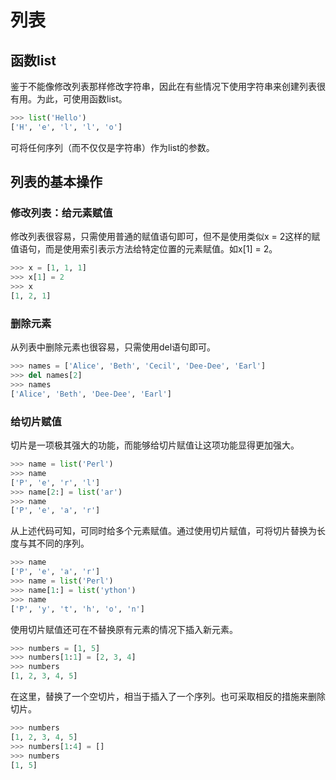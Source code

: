 # 列表
## 函数list
鉴于不能像修改列表那样修改字符串，因此在有些情况下使用字符串来创建列表很有用。为此，可使用函数list。
```python
>>> list('Hello')
['H', 'e', 'l', 'l', 'o']
```
可将任何序列（而不仅仅是字符串）作为list的参数。
## 列表的基本操作
### 修改列表：给元素赋值
修改列表很容易，只需使用普通的赋值语句即可，但不是使用类似x = 2这样的赋值语句，而是使用索引表示方法给特定位置的元素赋值。如x[1] = 2。
```python
>>> x = [1, 1, 1]
>>> x[1] = 2
>>> x
[1, 2, 1]
```
### 删除元素
从列表中删除元素也很容易，只需使用del语句即可。
```python
>>> names = ['Alice', 'Beth', 'Cecil', 'Dee-Dee', 'Earl']
>>> del names[2]
>>> names
['Alice', 'Beth', 'Dee-Dee', 'Earl']
```
### 给切片赋值
切片是一项极其强大的功能，而能够给切片赋值让这项功能显得更加强大。
```python
>>> name = list('Perl')
>>> name
['P', 'e', 'r', 'l']
>>> name[2:] = list('ar')
>>> name
['P', 'e', 'a', 'r']
```
从上述代码可知，可同时给多个元素赋值。通过使用切片赋值，可将切片替换为长度与其不同的序列。
```python
>>> name
['P', 'e', 'a', 'r']
>>> name = list('Perl')
>>> name[1:] = list('ython')
>>> name
['P', 'y', 't', 'h', 'o', 'n']
```
使用切片赋值还可在不替换原有元素的情况下插入新元素。
```python
>>> numbers = [1, 5]
>>> numbers[1:1] = [2, 3, 4]
>>> numbers
[1, 2, 3, 4, 5]
```

在这里，替换了一个空切片，相当于插入了一个序列。也可采取相反的措施来删除切片。
```python
>>> numbers
[1, 2, 3, 4, 5]
>>> numbers[1:4] = []
>>> numbers
[1, 5]
```
